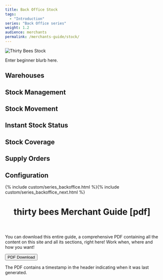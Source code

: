 ```yaml
---
title: Back Office Stock
tags:
  - "Introduction"
series: "Back Office series"
weight: 1.2
audience: merchants
permalink: /merchants-guide/stock/
---
```


![Thirty Bees Stock]({{baseurl}}/thirtybees/images/merchants-guide/stock.jpg  "Thirty Bees Stock")

Enter beginner blurb here.

## Warehouses

## Stock Management

## Stock Movement

## Instant Stock Status

## Stock Coverage

## Supply Orders

## Configuration

{% include custom/series_backoffice.html %}{% include custom/series_backoffice_next.html %}

<header class="panel panel-default>
<div class="panel-heading>
<h1 class="panel-title">
thirty bees Merchant Guide [pdf]
</h2>
</header>
</div>
<div class="panel-body">
You can download this entire guide, a comprehensive PDF containing all the content on this site and all its sections, right here!  Work when, where and how you want!

<a rel="help bookmark" target="_blank" class="noCrossRef" href="{{base}}/thirtybees/pdf/thirtybees_devdocs.pdf"><button type="button" class="btn btn-default" class="pull-right" aria-label="Left Align"><span class="glyphicon glyphicon-download-alt" aria-hidden="true"></span> PDF Download</button></a>
</div>
<footer class="panel-footer">
The PDF contains a timestamp in the header indicating when it was last generated.
</footer>